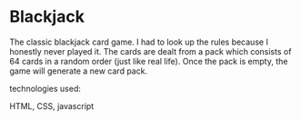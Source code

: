 # Blackjack
The classic blackjack card game. 
I had to look up the rules because I honestly never played it. 
The cards are dealt from a pack which consists of 64 cards in a random order (just like real life). 
Once the pack is empty, the game will generate a new card pack.

technologies used:

HTML, CSS, javascript
